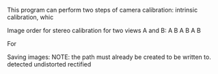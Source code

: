 

This program can perform two steps of camera calibration: intrinsic calibration,
whic

Image order for stereo calibration for two views A and B: A B A B A B

For

Saving images:
NOTE: the path must already be created to be written to.
  detected
  undistorted
  rectified
